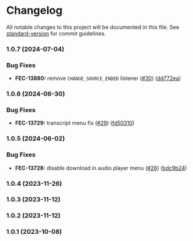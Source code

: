 # Changelog

All notable changes to this project will be documented in this file. See [standard-version](https://github.com/conventional-changelog/standard-version) for commit guidelines.

### 1.0.7 (2024-07-04)


### Bug Fixes

* **FEC-13880:** remove `CHANGE_SOURCE_ENDED` listener ([#30](https://github.com/kaltura/playkit-js-audio-player/issues/30)) ([dd772ea](https://github.com/kaltura/playkit-js-audio-player/commit/dd772ea5c57977a728929d8bf4c808cd1de34942))

### 1.0.6 (2024-06-30)


### Bug Fixes

* **FEC-13729:** transcript menu fix ([#29](https://github.com/kaltura/playkit-js-audio-player/issues/29)) ([fd50310](https://github.com/kaltura/playkit-js-audio-player/commit/fd50310a4de7d29e2d61dc8f2ccaa340493a3da5))

### 1.0.5 (2024-06-02)


### Bug Fixes

* **FEC-13728:** disable download in audio player menu ([#26](https://github.com/kaltura/playkit-js-audio-player/issues/26)) ([bdc9b24](https://github.com/kaltura/playkit-js-audio-player/commit/bdc9b24a4a0631c295b0792634fa448587c5703b))

### 1.0.4 (2023-11-26)

### 1.0.3 (2023-11-12)

### 1.0.2 (2023-11-12)

### 1.0.1 (2023-10-08)

